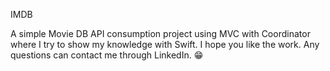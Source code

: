  IMDB
                                                                    
                                                                    
A simple Movie DB API consumption project using MVC with Coordinator where I try to show my knowledge with Swift.
I hope you like the work.
Any questions can contact me through LinkedIn. 😁
